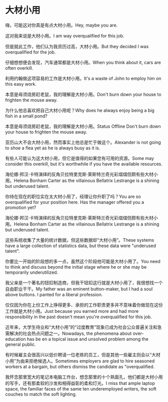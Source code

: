 # 大材小用

<p><span class="chinese">嗨，可能这对你真是有点大材小用。</span><span class="english">Hey, maybe you are.</span></p>

<p><span class="chinese">这对我来说是大材小用。</span><span class="english">I am way overqualified for this job.</span></p>

<p><span class="chinese">但是就此工作，他们认为我资历过高，大材小用。</span><span class="english">But they decided I was overqualified for the job.</span></p>

<p><span class="chinese">仔细想想便会发现，汽车通常都是大材小用。</span><span class="english">When you think about it, cars are often overkill.</span></p>

<p><span class="chinese">利用约翰做这项容易的工作是大材小用。</span><span class="english">It's a waste of John to employ him on this easy work.</span></p>

<p><span class="chinese">本意是毋须烧房赶老鼠，我的理解是大材小用。</span><span class="english">Don't burn down your house to frighten the mouse away.</span></p>

<p><span class="chinese">为什么他总喜欢把自己大材小用呢？</span><span class="english">Why does he always enjoy being a big fish in a small pond?</span></p>

<p><span class="chinese">本意是毋须烧房赶老鼠，我的理解是大材小用。</span><span class="english">Status Offline Don't burn down your house to frighten the mouse away.</span></p>

<p><span class="chinese">亚历山大不会大材小用，然而事实上他总是忙于做这个。</span><span class="english">Alexander is not going to shoe a flea yet as he is always busy as it is.</span></p>

<p><span class="chinese">有些人可能认为这大材小用，但它是值得的如果您有可用的资源。</span><span class="english">Some may consider this overkill, but it's worthwhile if you have the available resources.</span></p>

<p><span class="chinese">海伦娜·邦汉·卡特演绎的反角贝拉特里克斯·莱斯特兰奇光彩熠熠但颇有些大材小用。</span><span class="english">Helena Bonham Carter as the villainous Bellatrix Lestrange is a shining but underused talent.</span></p>

<p><span class="chinese">你待在现在的职位实在太大材小用了，经理让你升职了吗？</span><span class="english">You are so overqualified for your position here. Has the manager offered you a promotion yet?</span></p>

<p><span class="chinese">海伦娜·邦汉·卡特演绎的反角贝拉特里克斯·莱斯特兰奇光彩熠熠但颇有些大材小用。</span><span class="english">Helena Bonham Carter as the  villainous Bellatrix Lestrange is a shining but  underused talent.</span></p>

<p><span class="chinese">这些系统收集了大量的统计数据，但这些数据却“大材小用”。</span><span class="english">These systems have a large collection of statistics data, but these data were "underused talent".</span></p>

<p><span class="chinese">你要比一开始的阶段想的多一点，虽然这个阶段他可能是大材小用了。</span><span class="english">You need to think and discuss beyond the initial stage where he or she may be temporarily underutilized.</span></p>

<p><span class="chinese">我父亲是一个著名的钮扣制造商，但我干钮扣这行就是大材小用了，我很想找一个自由职业干干。</span><span class="english">My father was an eminent button-maker, but I had a soul above buttons. I panted for a liberal profession.</span></p>

<p><span class="chinese">仅仅因为你在上份工作上挣得更多、承担的工作职责更多并不意味着你做现在这份工作就是大材小用。</span><span class="english">Just because you earned more and had more responsibility in the past doesn't mean you're overqualified for this job.</span></p>

<p><span class="chinese">近年来，大学生待业和“大材小用”的“过度教育”现象已成为社会公众普遍关注和急需解决的社会热点问题之一。</span><span class="english">Nowadays, the phenomena about over-education has be en a topical issue and unsolved problem among the general public.</span></p>

<p><span class="chinese">有时候雇主会很高兴以低价聘请一位老练的员工，但是其他一些雇主则会以“大材小用”为由来拒绝候选人。</span><span class="english">Sometimes employers are glad to hire seasoned workers at a bargain, but others dismiss the candidate as "overqualified.</span></p>

<p><span class="chinese">我怀念那里宽大的笔记本电脑工作台，想念那里的十个熟面孔，他们都是大材小用的写手，还有那柔软的沙发和相得益彰的柔和灯光。</span><span class="english">I miss that ample laptop space, the familiar faces of the same ten underemployed writers, the soft couches to match the soft lighting.</span></p>

